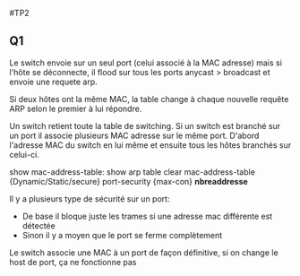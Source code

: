 #TP2

## Q1

Le switch envoie sur un seul port (celui associé à la MAC adresse) mais si l'hôte se déconnecte,  il flood sur tous les ports anycast > broadcast et envoie une requete arp.

Si deux hôtes ont la même MAC, la table change à chaque nouvelle requête ARP selon le premier à lui répondre.

Un switch retient toute la table de switching. Si un switch est branché sur un port il associe plusieurs MAC adresse sur le même port. D'abord l'adresse MAC du switch en lui même et ensuite tous les hôtes branchés sur celui-ci.

show mac-address-table: show arp table
clear mac-address-table {Dynamic/Static/secure}
port-security {max-con} **nbreaddresse**

Il y a plusieurs type de sécurité sur un port: 
- De base il bloque juste les trames si une adresse mac différente est détectée
- Sinon il y a moyen que le port se ferme complètement

Le switch associe une MAC à un port de façon définitive, si on change le host de port, ça ne fonctionne pas
